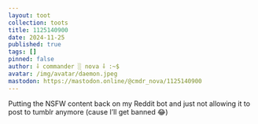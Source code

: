 ```yaml
---
layout: toot
collection: toots
title: 1125140900
date: 2024-11-25
published: true
tags: []
pinned: false
author: ⸸ commander ░ nova ⸸ :~$
avatar: /img/avatar/daemon.jpeg
mastodon: https://mastodon.online/@cmdr_nova/1125140900
---
```


Putting the NSFW content back on my Reddit bot and just not allowing it to post to tumblr anymore (cause I’ll get banned 😂)
